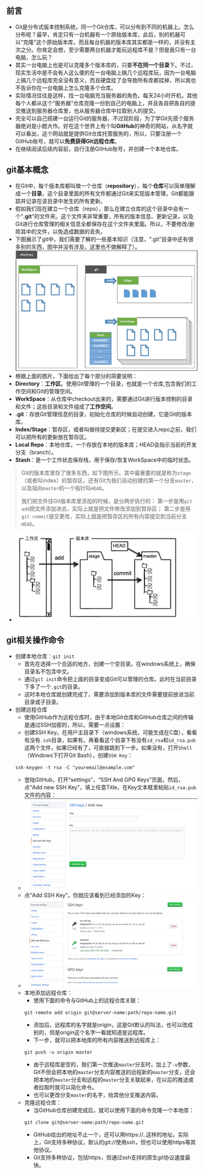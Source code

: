 ## 前言

- Git是分布式版本控制系统，同一个Git仓库，可以分布到不同的机器上。怎么分布呢？最早，肯定只有一台机器有一个原始版本库，此后，别的机器可以“克隆”这个原始版本库，而且每台机器的版本库其实都是一样的，并没有主次之分。你肯定会想，至少需要两台机器才能玩远程库不是？但是我只有一台电脑，怎么玩？
- 其实一台电脑上也是可以克隆多个版本库的，只要**不在同一个目录**下。不过，现实生活中是不会有人这么傻的在一台电脑上搞几个远程库玩，因为一台电脑上搞几个远程库完全没有意义，而且硬盘挂了会导致所有库都挂掉，所以我也不告诉你在一台电脑上怎么克隆多个仓库。
- 实际情况往往是这样，找一台电脑充当服务器的角色，每天24小时开机，其他每个人都从这个“服务器”仓库克隆一份到自己的电脑上，并且各自把各自的提交推送到服务器仓库里，也从服务器仓库中拉取别人的提交。
- 完全可以自己搭建一台运行Git的服务器，不过现阶段，为了学Git先搭个服务器绝对是小题大作。好在这个世界上有个叫**GitHub**的神奇的网站，从名字就可以看出，这个网站就是提供Git仓库托管服务的，所以，只要注册一个GitHub账号，就可以**免费获得Git远程仓库**。
- 在继续阅读后续内容前，自行注册GitHub账号，并创建一个本地仓库。

## git基本概念
- 在Git中，每个版本库都叫做一个仓库（**repository**），每个**仓库**可以简单理解成一个**目录**，这个目录里面的所有文件都通过Git来实现版本管理，Git都能跟踪并记录在该目录中发生的所有更新。
- 假如我们现在建立一个仓库（repo），那么在建立仓库的这个目录中会有一个"**.git**"的文件夹。这个文件夹非常重要，所有的版本信息、更新记录，以及Git进行仓库管理的相关信息全都保存在这个文件夹里面。所以，不要修改/删除其中的文件，以免造成数据的丢失。
- 下图展示了git中，我们需要了解的一些基本知识（注意，".git"目录中还有很多别的东西，图中并没有涉及，这里也不做解释了）。
![image01](images/2018/04/image01.png)
- 根据上面的图片，下面给出了每个部分的简要说明：
- **Directory**：**工作区**。使用Git管理的一个目录，也就是一个仓库,包含我们的工作空间和Git的管理空间。
- **WorkSpace**：从仓库中checkout出来的，需要通过Git进行版本控制的目录和文件；这些目录和文件组成了**工作空间**。
- **.git**：存放Git管理信息的目录，初始化仓库的时候自动创建，它是Git的版本库。
- **Index/Stage**：暂存区，或者叫做待提交更新区；在提交进入repo之前，我们可以把所有的更新放在暂存区。
- **Local Repo**：本地仓库，一个存放在本地的版本库；HEAD会指示当前的开发分支（branch）。
- **Stash**：是一个工作状态保存栈，用于保存/恢复WorkSpace中的临时状态。

> Git的版本库里存了很多东西，如下图所示。其中最重要的就是称为`stage`（或者叫index）的暂存区，还有Git为我们自动创建的第一个分支`master`，以及指向`master`的一个指针叫`HEAD`。
>
>我们把文件往Git版本库里添加的时候，是分两步执行的：
第一步是用`git add`把文件添加进去，实际上就是把文件修改添加到暂存区；
第二步是用`git commit`提交更改，实际上就是把暂存区的所有内容提交到当前分支`HEAD`。

 - ![image02](images/2018/04/image02.png)

## git相关操作命令
+ 创建本地仓库：`git init`
  - 首先在选择一个合适的地方，创建一个空目录。在windows系统上，确保目录名不包含中文。
  - 通过`git init`命令把上面的目录变成Git可以管理的仓库。此时在当前目录下多了一个`.git`的目录。
  - 这时本地仓库就创建完成了，需要添加到版本库的文件需要提前放进当前目录或子目录。
+ 创建远程仓库
  - 使用GitHub作为远程仓库时，由于本地Git仓库和GitHub仓库之间的传输是通过SSH加密的，所以，需要一点设置：
   -  创建SSH Key。在用户主目录下（windows系统，可能生成在C盘），看看有没有`.ssh`目录，如果有，再看看这个目录下有没有`id_rsa`和`id_rsa.pub`这两个文件，如果已经有了，可直接跳到下一步。如果没有，打开`Shell`（Windows下打开Git Bash），创建`SSH Key`：
   ```
   ssh-keygen -t rsa -C "youremail@example.com"
   ```
   - 登陆GitHub，打开“settings”，“SSH And GPG Keys”页面，然后，点“Add new SSH Key”，填上任意Title，在Key文本框里粘贴`id_rsa.pub`文件的内容：
   - ![image03](images/2018/04/image03.png)
   - 点“Add SSH Key”，你就应该看到已经添加的Key：
   - ![image04](images/2018/04/image04.png)
  - 本地添加远程仓库：
    -  使用下面的命令与GitHub上的远程仓库关联：
    ```
    git remote add origin git@server-name:path/repo-name.git
    ```
    - 添加后，远程库的名字就是origin，这是Git默认的叫法，也可以改成别的，但是origin这个名字一看就知道是远程库。
    - 下一步，就可以把本地库的所有内容推送到远程库上：
    ```
    git push -u origin master
    ```
    - 由于远程库是空的，我们第一次推送`master`分支时，加上了`-u`参数，Git不但会把本地的`master`分支内容推送的远程新的`master`分支，还会把本地的`master`分支和远程的`master`分支关联起来，在以后的推送或者拉取时就可以简化命令。
    - 也可以更改分支`master`的名字，给其他分支推送内容。
  - 克隆远程仓库：
    -  当GitHub仓库创建完成后，就可以使用下面的命令克隆一个本地库：
    ```
    git clone git@server-name:path/repo-name.git
    ```
    - GitHub给出的地址不止一个，还可以用https://..这样的地址。实际上，Git支持多种协议，默认的git://使用ssh，但也可以使用https等其他协议。
    - Git支持多种协议，包括https，但通过ssh支持的原生git协议速度最快。
